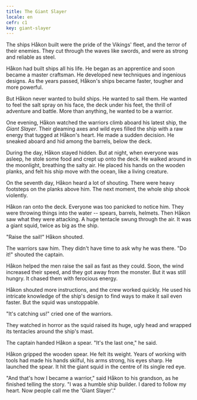 ```yaml
---
title: The Giant Slayer
locale: en
cefr: c1
key: giant-slayer
---
```


The ships Håkon built were the pride of the Vikings' fleet, and the terror of their enemies. They cut through the waves like swords, and were as strong and reliable as steel.

Håkon had built ships all his life. He began as an apprentice and soon became a master craftsman. He developed new techniques and ingenious designs. As the years passed, Håkon's ships became faster, tougher and more powerful.

But Håkon never wanted to build ships. He wanted to sail them. He wanted to feel the salt spray on his face, the deck under his feet, the thrill of adventure and battle. More than anything, he wanted to be a warrior.

One evening, Håkon watched the warriors climb aboard his latest ship, the *Giant Slayer*. Their gleaming axes and wild eyes filled the ship with a raw energy that tugged at Håkon's heart. He made a sudden decision. He sneaked aboard and hid among the barrels, below the deck.

During the day, Håkon stayed hidden. But at night, when everyone was asleep, he stole some food and crept up onto the deck. He walked around in the moonlight, breathing the salty air. He placed his hands on the wooden planks, and felt his ship move with the ocean, like a living creature.

On the seventh day, Håkon heard a lot of shouting. There were heavy footsteps on the planks above him. The next moment, the whole ship shook violently.

Håkon ran onto the deck. Everyone was too panicked to notice him. They were throwing things into the water -- spears, barrels, helmets. Then Håkon saw what they were attacking. A huge tentacle swung through the air. It was a giant squid, twice as big as the ship.

"Raise the sail!" Håkon shouted.

The warriors saw him. They didn't have time to ask why he was there. "Do it!" shouted the captain.

Håkon helped the men raise the sail as fast as they could. Soon, the wind increased their speed, and they got away from the monster. But it was still hungry. It chased them with ferocious energy.

Håkon shouted more instructions, and the crew worked quickly. He used his intricate knowledge of the ship's design to find ways to make it sail even faster. But the squid was unstoppable.

"It's catching us!" cried one of the warriors.

They watched in horror as the squid raised its huge, ugly head and wrapped its tentacles around the ship's mast.

The captain handed Håkon a spear. "It's the last one," he said.

Håkon gripped the wooden spear. He felt its weight. Years of working with tools had made his hands skilful, his arms strong, his eyes sharp. He launched the spear. It hit the giant squid in the centre of its single red eye.

"And that's how I became a warrior," said Håkon to his grandson, as he finished telling the story. "I was a humble ship builder. I dared to follow my heart. Now people call me the 'Giant Slayer'."